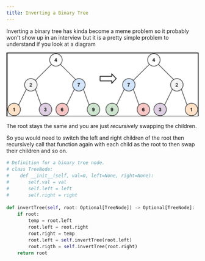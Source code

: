 ```yaml
---
title: Inverting a Binary Tree
---
```


Inverting a binary tree has kinda become a meme problem so it probably won't show up in an interview but it is a pretty simple problem to understand if you look at a diagram

![Invert_Binary_Tree.png](../99%20-%20Meta/Assets/Invert_Binary_Tree.png)

The root stays the same and you are just *recursively* swapping the children. 

So you would need to switch the left and right children of the root then recursively call that function again with each child as the root to then swap their children and so on. 

````python
# Definition for a binary tree node.
# class TreeNode:
#	 def __init__(self, val=0, left=None, right=None):
#		self.val = val
#		self.left = left
#		self.right = right

def invertTree(self, root: Optional[TreeNode]) -> Optional[TreeNode]:
	if root:
		temp = root.left
		root.left = root.right
		root.right = temp
		root.left = self.invertTree(root.left)
		root.rigth = self.invertTree(root.right)
	return root
````
